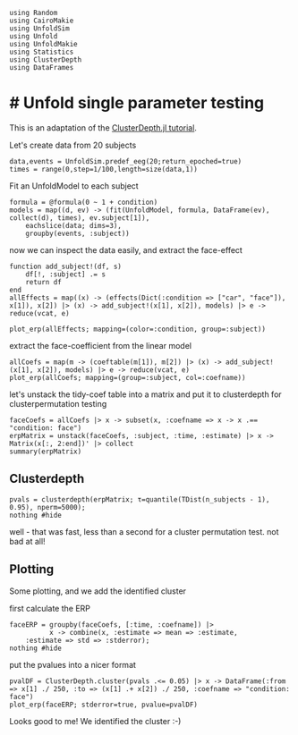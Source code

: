 ````@example eeg
using Random
using CairoMakie
using UnfoldSim
using Unfold
using UnfoldMakie
using Statistics
using ClusterDepth
using DataFrames
````

# # Unfold single parameter testing

This is an adaptation of the [ClusterDepth.jl tutorial](https://www.s-ccs.de/ClusterDepth.jl/dev/tutorials/eeg/).

Let's create data from 20 subjects
````@example eeg
data,events = UnfoldSim.predef_eeg(20;return_epoched=true)
times = range(0,step=1/100,length=size(data,1))
````
Fit an UnfoldModel to each subject
````@example eeg
formula = @formula(0 ~ 1 + condition)
models = map((d, ev) -> (fit(UnfoldModel, formula, DataFrame(ev), collect(d), times), ev.subject[1]),
    eachslice(data; dims=3),
    groupby(events, :subject))
````

now we can inspect the data easily, and extract the face-effect

````@example eeg
function add_subject!(df, s)
    df[!, :subject] .= s
    return df
end
allEffects = map((x) -> (effects(Dict(:condition => ["car", "face"]), x[1]), x[2]) |> (x) -> add_subject!(x[1], x[2]), models) |> e -> reduce(vcat, e)

plot_erp(allEffects; mapping=(color=:condition, group=:subject))
````

extract the face-coefficient from the linear model

````@example eeg
allCoefs = map(m -> (coeftable(m[1]), m[2]) |> (x) -> add_subject!(x[1], x[2]), models) |> e -> reduce(vcat, e)
plot_erp(allCoefs; mapping=(group=:subject, col=:coefname))
````

let's unstack the tidy-coef table into a matrix and put it to clusterdepth for clusterpermutation testing

````@example eeg
faceCoefs = allCoefs |> x -> subset(x, :coefname => x -> x .== "condition: face")
erpMatrix = unstack(faceCoefs, :subject, :time, :estimate) |> x -> Matrix(x[:, 2:end])' |> collect
summary(erpMatrix)
````

## Clusterdepth

````@example eeg
pvals = clusterdepth(erpMatrix; τ=quantile(TDist(n_subjects - 1), 0.95), nperm=5000);
nothing #hide
````

well - that was fast, less than a second for a cluster permutation test. not bad at all!

## Plotting
Some plotting, and we add the identified cluster

first calculate the ERP

````@example eeg
faceERP = groupby(faceCoefs, [:time, :coefname]) |>
          x -> combine(x, :estimate => mean => :estimate,
    :estimate => std => :stderror);
nothing #hide
````

put the pvalues into a nicer format

````@example eeg
pvalDF = ClusterDepth.cluster(pvals .<= 0.05) |> x -> DataFrame(:from => x[1] ./ 250, :to => (x[1] .+ x[2]) ./ 250, :coefname => "condition: face")
plot_erp(faceERP; stderror=true, pvalue=pvalDF)
````

Looks good to me! We identified the cluster :-)